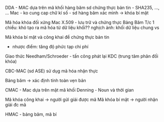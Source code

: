 DDA - MAC dựa trên mã khối
hàng băm sd chứng thực bản tin - SHA235, ..., ...
Mac - ko cung cap chữ kí số
	- sd hàng băm
	xác minh -> khóa bí mật


Mã hóa khóa đối xứng
Mac
X.509 - lưu trữ và chứng thực 
Bảng Băm
	T/c 1 chiều: khó tạo ra mã hóa từ dữ liệu khối??
	nghịch ảnh: khối dữ liệu chung vs  

Mã khóa bí mật và công khai để chứng thực bản tin 
- nhược điểm: tăng độ phức tạp chi phí

Giao thức Needham/Schroeder - 
	tấn công phát lại
	KDC (trung tâm phân đối khóa)

CBC-MAC (sd ASE)
	sử dụg mã hóa nhận thực

Bảng băm -> xác định tính toàn vẹn bản 


CMAC - Mac dựa trên mật mã khối
Denning - Noun và thời gian

Mã khóa công khai -> người gửi giải được mã 
Mã khóa bí mật -> người nhận giải đc mã

HMAC - bảng băm, mã bí 


